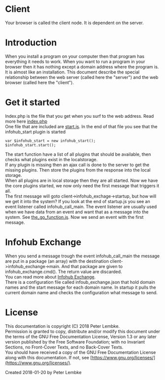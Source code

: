 # Client
Your browser is called the client node. It is dependent on the server.  

# Introduction
When you install a program on your computer then that program has everything it needs to work.
When you want to run a program in your browser then it has nothing except a domain address where the program is. It is almost like an installation.
This document describe the special relationship between the web server (called here the "server") and the web browser (called here the "client").
          
# Get it started
Index.php is the file that you get when you surf to the web address. Read more here [index.php](main,core_root_index)  
One file that are included are [start.js](main,core_include_start). In the end of that file you see that the infohub_start plugin is started  

```
var $infohub_start = new infohub_start();
$infohub_start.start();
```

The start function have a list of all plugins that should be available, then checks what plugins exist in the localstorage.  
If any plugin is missing then an ajax call is done to the server to get the missing plugins. Then store the plugins from the response into the local storage.  
When all plugins are in local storage then they are all started. Now we have the core plugins started, we now only need the first message that triggers it all.  
The first message will goto client->infohub_exchage->startup, but how will we get it into the system? If you look at the end of startup.js you see an event listener called infohub_call_main.
The event listener are usually used when we have data from an event and want that as a message into the system. See [the_go_function.js](main,core_include_thegofunction). Now we send an event with the first message.  

# Infohub Exchange
When you send a message trough the event infohub_call_main the message are put in a package (an array) with the destination client->infohub_exchange->main.
And that package are given to infohub_exchange.cmd(). The return value are discarded.  
You can read more about [Infohub Exchange](plugin,infohub_exchange).  
There is a configuration file called infoub_exchange.json that hold domain names and the start message for each domain name.
In startup it pulls the current domain name and checks the configuration what message to send.  

# License
This documentation is copyright (C) 2018 Peter Lembke.  
Permission is granted to copy, distribute and/or modify this document under the terms of the GNU Free Documentation License, Version 1.3 or any later version published by the Free Software Foundation; with no Invariant Sections, no Front-Cover Texts, and no Back-Cover Texts.  
You should have received a copy of the GNU Free Documentation License along with this documentation. If not, see [https://www.gnu.org/licenses/](https://www.gnu.org/licenses/).  

Created 2018-01-20 by Peter Lembke  
